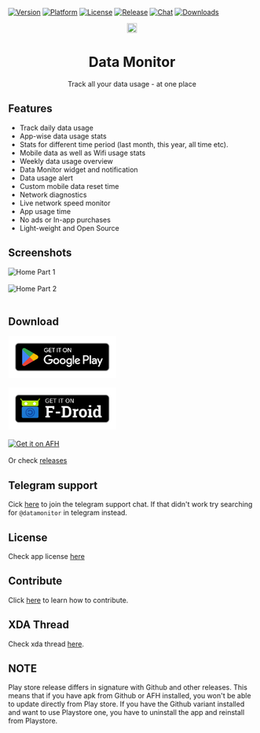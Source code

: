 [![Version](https://shields.io/badge/version-v2.0.0-087AFF.svg)](https://github.com/itsdrnoob/DataMonitor)
[![Platform](https://shields.io/badge/platform-android-green.svg)](https://github.com/itsdrnoob/DataMonitor)
[![License](https://img.shields.io/badge/license-GPL3-blue.svg)](https://www.gnu.org/licenses/gpl-3.0.en.html)
[![Release](https://shields.io/badge/release-v2.0.0-blue.svg)](https://github.com/itsdrnoob/DataMonitor/releases)
[![Chat](https://img.shields.io/badge/Telegram%20Chat-blue?logo=telegram)](https://t.me/datamonitor)
[![Downloads](https://img.shields.io/github/downloads/itsdrnoob/DataMonitor/total)](https://github.com/itsdrnoob/DataMonitor/releases)

<div align="center">
<img src="https://raw.githubusercontent.com/itsdrnoob/DataMonitor/master/images/icon.png" width="20%" height="20%"></img>

# Data Monitor
Track all your data usage - at one place
</div>

## Features
- Track daily data usage
- App-wise data usage stats
- Stats for different time period (last month, this year, all time etc).
- Mobile data as well as Wifi usage stats
- Weekly data usage overview
- Data Monitor widget and notification
- Data usage alert
- Custom mobile data reset time
- Network diagnostics
- Live network speed monitor
- App usage time
- No ads or In-app purchases
- Light-weight and Open Source

## Screenshots
![Home Part 1](https://github.com/itsdrnoob/DataMonitor/blob/0afb0f0ff795b3df153dc80622b55d4b42748bf0/images/ss_part_1.png)<br><br>
![Home Part 2](https://github.com/itsdrnoob/DataMonitor/blob/0afb0f0ff795b3df153dc80622b55d4b42748bf0/images/ss_part_2.png)
<br><br>

## Download
[<img alt="Get it on Google Play" height="85" src="./images/google-play-badge.png">](https://play.google.com/store/apps/details?id=com.drnoob.datamonitor)<br><br>
[<img alt="Get it on F-Droid" height="85" src="./images/f-droid-badge.png">](https://f-droid.org/packages/com.drnoob.datamonitor/)<br><br>
[<img alt="Get it on AFH" height="50" src="https://www.androidfilehost.com/images/afh.png">](https://www.androidfilehost.com/?fid=14871746926876819885)<br><br>
Or check <a href = "https://github.com/itsdrnoob/DataMonitor/releases/tag/v2.0.0">releases</a>

## Telegram support
Cick <a href="https://t.me/datamonitor">here</a> to join the telegram support chat. If that didn't work try searching for <code>@datamonitor</code> in telegram instead.

## License
Check app license <a href = "LICENSE">here</a>

## Contribute
Click <a href = "CONTRIBUTING.md">here</a> to learn how to contribute.

## XDA Thread
Check xda thread <a href = "https://forum.xda-developers.com/t/app-v1-0-data-monitor-track-all-your-data-usage-at-one-place.4356129/">here</a>.

## NOTE
Play store release differs in signature with Github and other releases. This means that if you have apk from Github or AFH installed, you won't be able to update directly from Play store. If you have the Github variant installed and want to use Playstore one, you have to uninstall the app and reinstall from Playstore.
